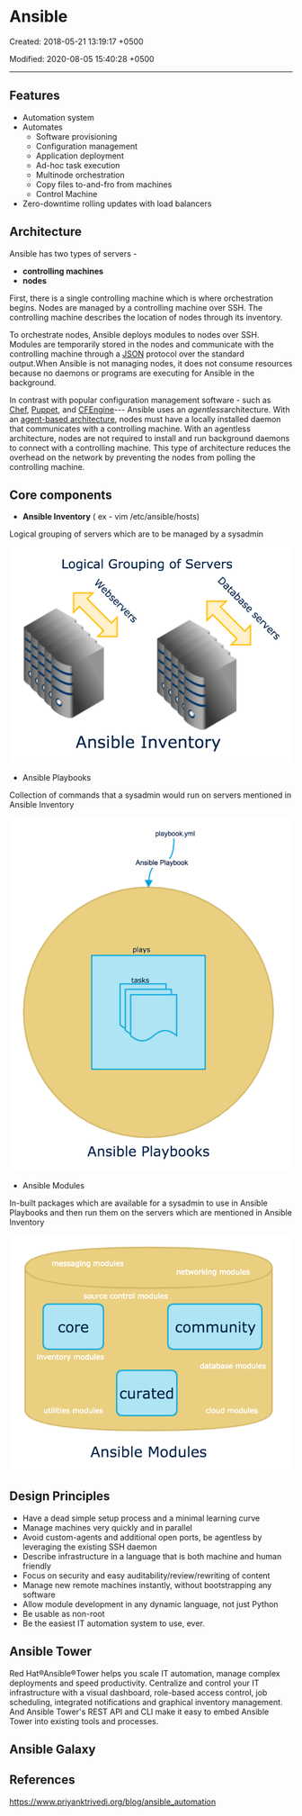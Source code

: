 # Ansible

Created: 2018-05-21 13:19:17 +0500

Modified: 2020-08-05 15:40:28 +0500

---

## Features

- Automation system
- Automates
  - Software provisioning
  - Configuration management
  - Application deployment
  - Ad-hoc task execution
  - Multinode orchestration
  - Copy files to-and-fro from machines
  - Control Machine
- Zero-downtime rolling updates with load balancers

## Architecture

Ansible has two types of servers -

- **controlling machines**
- **nodes**

First, there is a single controlling machine which is where orchestration begins. Nodes are managed by a controlling machine over SSH. The controlling machine describes the location of nodes through its inventory.

To orchestrate nodes, Ansible deploys modules to nodes over SSH. Modules are temporarily stored in the nodes and communicate with the controlling machine through a [JSON](https://en.wikipedia.org/wiki/JSON) protocol over the standard output.When Ansible is not managing nodes, it does not consume resources because no daemons or programs are executing for Ansible in the background.

In contrast with popular configuration management software - such as [Chef](https://en.wikipedia.org/wiki/Chef_(software)), [Puppet](https://en.wikipedia.org/wiki/Puppet_(software)), and [CFEngine](https://en.wikipedia.org/wiki/CFEngine)--- Ansible uses an *agentless*architecture. With an [agent-based architecture](https://en.wikipedia.org/wiki/Agent-based_model), nodes must have a locally installed daemon that communicates with a controlling machine. With an agentless architecture, nodes are not required to install and run background daemons to connect with a controlling machine. This type of architecture reduces the overhead on the network by preventing the nodes from polling the controlling machine.

## Core components

- **Ansible Inventory** ( ex - vim /etc/ansible/hosts)

Logical grouping of servers which are to be managed by a sysadmin

![Logical Grouping of Servers Ansible Inventory](../../media/DevOps-Others-Ansible-image1.png)

- Ansible Playbooks

Collection of commands that a sysadmin would run on servers mentioned in Ansible Inventory

![Ansible Playbook plays tasks Ansible Playbooks](../../media/DevOps-Others-Ansible-image2.png)

- Ansible Modules

In-built packages which are available for a sysadmin to use in Ansible Playbooks and then run them on the servers which are mentioned in Ansible Inventory

![messaging modules](../../media/DevOps-Others-Ansible-image3.png)

## Design Principles

- Have a dead simple setup process and a minimal learning curve
- Manage machines very quickly and in parallel
- Avoid custom-agents and additional open ports, be agentless by leveraging the existing SSH daemon
- Describe infrastructure in a language that is both machine and human friendly
- Focus on security and easy auditability/review/rewriting of content
- Manage new remote machines instantly, without bootstrapping any software
- Allow module development in any dynamic language, not just Python
- Be usable as non-root
- Be the easiest IT automation system to use, ever.

## Ansible Tower

Red Hat®Ansible®Tower helps you scale IT automation, manage complex deployments and speed productivity. Centralize and control your IT infrastructure with a visual dashboard, role-based access control, job scheduling, integrated notifications and graphical inventory management. And Ansible Tower's REST API and CLI make it easy to embed Ansible Tower into existing tools and processes.

## Ansible Galaxy

## References

<https://www.priyanktrivedi.org/blog/ansible_automation>
